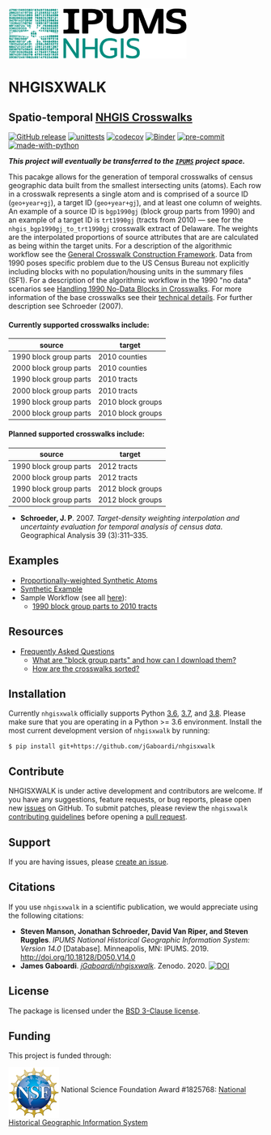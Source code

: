 [<img align="middle" src="figs/nhgis_logo_black.png" height="100">](https://www.nhgis.org)

# NHGISXWALK
## Spatio-temporal [NHGIS Crosswalks](https://www.nhgis.org/user-resources/geographic-crosswalks)

[![GitHub release](https://img.shields.io/github/v/tag/jGaboardi/nhgisxwalk?include_prereleases&logo=GitHub)](https://img.shields.io/github/v/tag/jGaboardi/nhgisxwalk?include_prereleases&logo=GitHub) [![unittests](https://github.com/jGaboardi/nhgisxwalk/workflows/.github/workflows/unittests.yml/badge.svg)](https://github.com/jGaboardi/nhgisxwalk/actions?query=workflow%3A.github%2Fworkflows%2Funittests.yml) [![codecov](https://codecov.io/gh/jGaboardi/nhgisxwalk/branch/master/graph/badge.svg)](https://codecov.io/gh/jGaboardi/nhgisxwalk) [![Binder](https://mybinder.org/badge_logo.svg)](https://mybinder.org/v2/gh/jGaboardi/nhgisxwalk/master)
[![pre-commit](https://img.shields.io/badge/pre--commit-enabled-brightgreen?logo=pre-commit&logoColor=white)](https://github.com/pre-commit/pre-commit)
[![made-with-python](https://img.shields.io/badge/Made%20with-Python-1f425f.svg)](https://www.python.org/)

***This project will eventually be transferred to the [`IPUMS`](https://github.com/ipums) project space.***

This pacakge allows for the generation of temporal crosswalks of census geographic data built from the smallest intersecting units (atoms). Each row in a crosswalk represents a single atom and is comprised of a source ID (`geo+year+gj`), a target ID (`geo+year+gj`), and at least one column of weights. An example of a source ID is `bgp1990gj` (block group parts from 1990) and an example of a target ID is `trt1990gj` (tracts from 2010) — see []() for the `nhgis_bgp1990gj_to_trt1990gj` crosswalk extract of Delaware. The weights are the interpolated proportions of source attributes that are are calculated as being within the target units. For a description of the algorithmic workflow see the [General Crosswalk Construction Framework](https://github.com/jGaboardi/nhgisxwalk/blob/master/resources/frameworks/general-crosswalk-construction-framework.pdf). Data from 1990 poses specific problem due to the US Census Bureau not explicitly including blocks with no population/housing units in the summary files (SF1). For a description of the algorithmic workflow in the 1990 "no data" scenarios see [Handling 1990 No-Data Blocks in Crosswalks](https://github.com/jGaboardi/nhgisxwalk/blob/master/resources/frameworks/handling-1990-no-data-blocks-in-crosswalks.pdf). For more information of the base crosswalks see their [technical details](https://www.nhgis.org/user-resources/geographic-crosswalks#details). For further description see Schroeder (2007). 

#### Currently supported crosswalks include:

| source | target |
|--------|-------|
|1990 block group parts | 2010 counties|
|2000 block group parts | 2010 counties|
|1990 block group parts | 2010 tracts|
|2000 block group parts | 2010 tracts|
|1990 block group parts | 2010 block groups|
|2000 block group parts | 2010 block groups|

#### Planned supported crosswalks include:

| source | target |
|--------|-------|
|1990 block group parts | 2012 tracts|
|2000 block group parts | 2012 tracts|
|1990 block group parts | 2012 block groups|
|2000 block group parts | 2012 block groups|

* **Schroeder, J. P**. 2007. *Target-density weighting interpolation and uncertainty evaluation for temporal analysis of census data*. Geographical Analysis 39 (3):311–335.

## Examples

* [Proportionally-weighted Synthetic Atoms](https://github.com/jGaboardi/nhgisxwalk/blob/master/notebooks/weighted-portion-synthetic-atoms.ipynb)
* [Synthetic Example](https://github.com/jGaboardi/nhgisxwalk/blob/master/notebooks/synthetic-example.ipynb)
* Sample Workflow (see all [here](https://github.com/jGaboardi/nhgisxwalk/blob/master/notebooks)):
  * [1990 block group parts to 2010 tracts](https://github.com/jGaboardi/nhgisxwalk/blob/master/notebooks/data-subset-sample-workflow-bgp1990trt2010.ipynb)

## Resources

* [Frequently Asked Questions](https://github.com/jGaboardi/nhgisxwalk/wiki/FAQ-&-Resources)
    * [What are "block group parts" and how can I download them?](https://github.com/jGaboardi/nhgisxwalk/wiki/FAQ-&-Resources#what-are-block-group-parts-and-how-can-i-download-them)
    * [How are the crosswalks sorted?](https://github.com/jGaboardi/nhgisxwalk/wiki/FAQ-&-Resources#how-are-the-crosswalks-sorted)

## Installation

Currently `nhgisxwalk` officially supports Python [3.6](https://docs.python.org/3.6/), [3.7](https://docs.python.org/3.7/), and [3.8](https://docs.python.org/3.8/). Please make sure that you are operating in a Python >= 3.6 environment. Install the most current development version of `nhgisxwalk` by running:

```
$ pip install git+https://github.com/jGaboardi/nhgisxwalk
```

##  Contribute

NHGISXWALK is under active development and contributors are welcome. If you have any suggestions, feature requests, or bug reports, please open new [issues](https://github.com/jGaboardi/nhgisxwalk/issues) on GitHub. To submit patches, please review the `nhgisxwalk` [contributing guidelines](https://github.com/jGaboardi/nhgisxwalk/blob/master/.github/CONTRIBUTING.md) before opening a [pull request](https://github.com/jGaboardi/nhgisxwalk/pulls).

## Support

If you are having issues, please [create an issue](https://github.com/jGaboardi/nhgisxwalk/issues).

## Citations
If you use `nhgisxwalk` in a scientific publication, we would appreciate using the following citations:
* **Steven Manson, Jonathan Schroeder, David Van Riper, and Steven Ruggles**. *IPUMS National Historical Geographic Information System: Version 14.0* [Database]. Minneapolis, MN: IPUMS. 2019. http://doi.org/10.18128/D050.V14.0
* **James Gaboardi**. *[jGaboardi/nhgisxwalk](https://github.com/jGaboardi/nhgisxwalk)*. Zenodo. 2020. [![DOI](https://zenodo.org/badge/259962549.svg)](https://zenodo.org/badge/latestdoi/259962549)


## License
The package is licensed under the [BSD 3-Clause license](https://github.com/jGaboardi/pp2n/blob/master/LICENSE).



## Funding
This project is funded through:

[<img align="middle" src="figs/nsf_logo.png" width="100">](https://www.nsf.gov/index.jsp) National Science Foundation Award #1825768: [National Historical Geographic Information System](https://www.nsf.gov/awardsearch/showAward?AWD_ID=1825768&HistoricalAwards=false)

